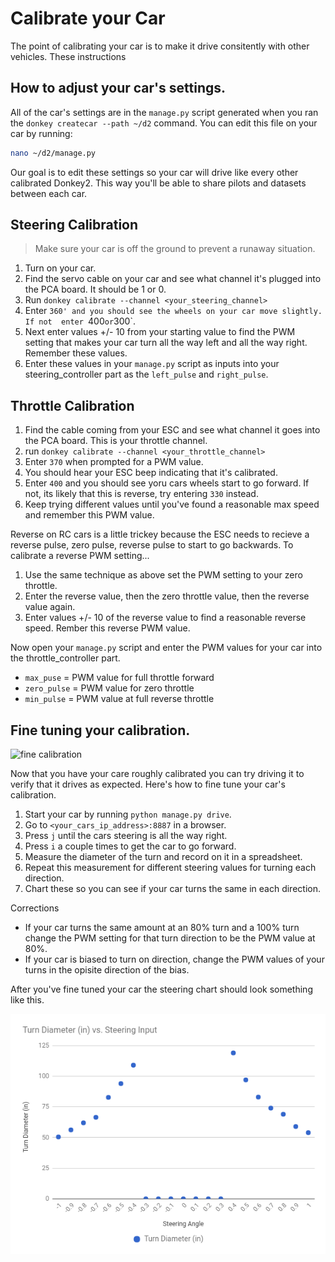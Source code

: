 # Calibrate your Car 

The point of calibrating your car is to make it drive consitently with
other vehicles. These instructions 

## How to adjust your car's settings.

All of the car's settings are in the `manage.py` script generated when 
you ran the `donkey createcar --path ~/d2` command. You can edit
this file on your car by running:
```bash
nano ~/d2/manage.py
```

Our goal is to edit these settings so your car will drive like every
other calibrated Donkey2. This way you'll be able to share pilots and 
datasets between each car. 


## Steering Calibration

> Make sure your car is off the ground to prevent a runaway situation.

1. Turn on your car.
2. Find the servo cable on your car and see what channel it's plugged into the
PCA board. It should be 1 or 0.
3. Run `donkey calibrate --channel <your_steering_channel>`
4. Enter `360' and you should see the wheels on your car move slightly. If not 
enter `400` or `300`.
5. Next enter values +/- 10 from your starting value to find the PWM setting
that makes your car turn all the way left and all the way right. Remember 
these values. 
6. Enter these values in your `manage.py` script as inputs into your 
steering_controller part as the `left_pulse` and `right_pulse`. 


## Throttle Calibration

1. Find the cable coming from your ESC and see what channel it goes into the
PCA board. This is your throttle channel.
2. run `donkey calibrate --channel <your_throttle_channel>`
3. Enter `370` when prompted for a PWM value.
4. You should hear your ESC beep indicating that it's calibrated. 
5. Enter `400` and you should see yoru cars wheels start to go forward. If not,
its likely that this is reverse, try entering `330` instead.
6. Keep trying different values until you've found a reasonable max speed and
remember this PWM value.


Reverse on RC cars is a little trickey because the ESC needs to recieve a
reverse pulse, zero pulse, reverse pulse to start to go backwards. To calibrate
a reverse PWM setting...

1. Use the same technique as above set the PWM setting to your zero throttle. 
2. Enter the reverse value, then the zero throttle value, then the reverse 
value again. 
3. Enter values +/- 10 of the reverse value to find a reasonable reverse speed.
Rember this reverse PWM value. 


Now open your `manage.py` script and enter the PWM values for your car into
the throttle_controller part. 
* `max_puse` = PWM value for full throttle forward
* `zero_pulse` = PWM value for zero throttle
* `min_pulse` = PWM value at full reverse throttle




## Fine tuning your calibration. 

![fine calibration](../assets/fine_calibration.gif)

Now that you have your care roughly calibrated you can try driving it to 
verify that it drives as expected. Here's how to fine tune your car's calibration. 

1. Start your car by running `python manage.py drive`.
2. Go to `<your_cars_ip_address>:8887` in a browser. 
3. Press `j` until the cars steering is all the way right. 
4. Press `i` a couple times to get the car to go forward.
5. Measure the diameter of the turn and record on it in a spreadsheet. 
6. Repeat this measurement for different steering values for turning each 
direction. 
7. Chart these so you can see if your car turns the same in each direction. 

Corrections
* If your car turns the same amount at an 80% turn and a 100% turn change the
PWM setting for that turn direction to be the PWM value at 80%. 
* If your car is biased to turn on direction, change the PWM values of your turns
in the opisite direction of the bias.

After you've fine tuned your car the steering chart should look something like
this.

![calibration graph](../assets/calibration_graph.png)